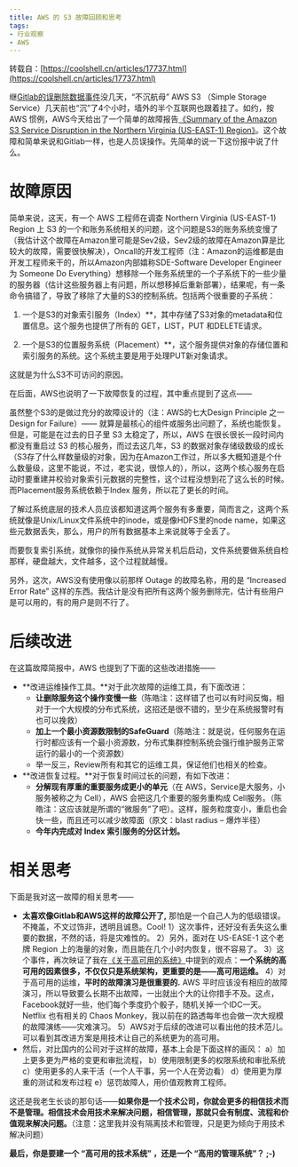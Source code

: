 ```yaml
---
title: AWS 的 S3 故障回顾和思考
tags:
- 行业观察
- AWS
---
```


转载自：[https://coolshell.cn/articles/17737.html](https://coolshell.cn/articles/17737.html)

继[Gitlab的误删除数据事件](https://coolshell.cn/articles/17680.html)没几天，“不沉航母” AWS S3 （Simple Storage Service）几天前也“沉”了4个小时，墙外的半个互联网也跟着挂了。如约，按 AWS 惯例，AWS今天给出了一个简单的故障报告[《Summary of the Amazon S3 Service Disruption in the Northern Virginia (US-EAST-1) Region》](https://aws.amazon.com/cn/message/41926/)。这个故障和简单来说和Gitlab一样，也是人员误操作。先简单的说一下这份报中说了什么。

# 故障原因

简单来说，这天，有一个 AWS 工程师在调查 Northern Virginia (US-EAST-1) Region 上 S3 的一个和账务系统相关的问题，这个问题是S3的账务系统变慢了（我估计这个故障在Amazon里可能是Sev2级，Sev2级的故障在Amazon算是比较大的故障，需要很快解决），Oncall的开发工程师（注：Amazon的运维都是由开发工程师来干的，所以Amazon内部嬉称SDE-Software Developer Engineer 为 Someone Do Everything）想移除一个账务系统里的一个子系统下的一些少量的服务器（估计这些服务器上有问题，所以想移掉后重新部署），结果呢，有一条命令搞错了，导致了移除了大量的S3的控制系统。包括两个很重要的子系统：

1. 一个是S3的对象索引服务（Index）**，其中存储了S3对象的metadata和位置信息。这个服务也提供了所有的 GET，LIST，PUT 和DELETE请求。

2. 一个是S3的位置服务系统（Placement）**，这个服务提供对象的存储位置和索引服务的系统。这个系统主要是用于处理PUT新对象请求。

这就是为什么S3不可访问的原因。

在后面，AWS也说明了一下故障恢复的过程，其中重点提到了这点——

虽然整个S3的是做过充分的故障设计的（注：AWS的七大Design Principle 之一 Design for Failure）—— 就算是最核心的组件或服务出问题了，系统也能恢复。但是，可能是在过去的日子里 S3 太稳定了，所以，AWS 在很长很长一段时间内都没有重启过 S3 的核心服务，而过去这几年，S3 的数据对象存储级数级的成长（S3存了什么样数量级的对象，因为在Amazon工作过，所以多大概知道是个什么数量级，这里不能说，不过，老实说，很惊人的），所以，这两个核心服务在启动时要重建并校验对象索引元数据的完整性，这个过程没想到花了这么长的时候。而Placement服务系统依赖于Index 服务，所以花了更长的时间。

了解过系统底层的技术人员应该都知道这两个服务有多重要，简而言之，这两个系统就像是Unix/Linux文件系统中的inode，或是像HDFS里的node name，如果这些元数据丢失，那么，用户的所有数据基本上来说就等于全丢了。

而要恢复索引系统，就像你的操作系统从异常关机后启动，文件系统要做系统自检那样，硬盘越大，文件越多，这个过程就越慢。

另外，这次，AWS没有使用像以前那样 Outage 的故障名称，用的是 “Increased Error Rate” 这样的东西。我估计是没有把所有这两个服务删除完，估计有些用户是可以用的，有的用户是则不行了。

# 后续改进

在这篇故障简报中，AWS 也提到了下面的这些改进措施——

- **改进运维操作工具。**对于此次故障的运维工具，有下面改进：
  - **让删除服务这个操作变慢一些**（陈皓注：这样错了也可以有时间反悔，相对于一个大规模的分布式系统，这招还是很不错的，至少在系统报警时有也可以挽救）
  - **加上一个最小资源数限制的SafeGuard**（陈皓注：就是说，任何服务在运行时都应该有一个最小资源数，分布式集群控制系统会强行维护服务正常运行的最小的一个资源数）
  - 举一反三，Review所有和其它的运维工具，保证他们也相关的检查。
- **改进恢复过程。**对于恢复时间过长的问题，有如下改进：
  - **分解现有厚重的重要服务成更小的单元**（在 AWS，Service是大服务，小服务被称之为 Cell），AWS 会把这几个重要的服务重构成 Cell服务。（陈皓注：这应该就是所谓的“微服务”了吧）。这样，服务粒度变小，重启也会快一些，而且还可以减少故障面（原文：blast radius – 爆炸半径）
  - **今年内完成对 Index 索引服务的分区计划。**

# 相关思考

下面是我对这一故障的相关思考——

- **太喜欢像Gitlab和AWS这样的故障公开了,** 那怕是一个自己人为的低级错误。不掩盖，不文过饰非，透明且诚恳。Cool!
  1）这次事件，还好没有丢失这么重要的数据，不然的话，将是灾难性的。
  2）另外，面对在 US-EASE-1 这个老牌 Region 上的海量的对象，而且能在几个小时内恢复，很不容易了。
  3）这个事件，再次映证了我在[《关于高可用的系统》](https://coolshell.cn/articles/17459.html)中提到的观点：**一个系统的高可用的因素很多，不仅仅只是系统架构，更重要的是——高可用运维。**
  4）对于高可用的运维，**平时的故障演习是很重要的.** AWS 平时应该没有相应的故障演习，所以导致要么长期不出故障，一出就出个大的让你措手不及。这点，Facebook就好一些，他们每个季度扔个骰子，随机关掉一个IDC一天。Netflix 也有相关的 Chaos Monkey，我以前在的路透每年也会做一次大规模的故障演练——灾难演习。
  5）AWS对于后续的改进可以看出他的技术范儿。可以看到其改进方案是用技术让自己的系统更为的高可用。
- 然后，对比国内的公司对于这样的故障，基本上会是下面这样的画风：
  a）加上更多更为严格的变更和审批流程，
  b）使用限制更多的权限系统和审批系统
  c）使用更多的人来干活（一个人干事，另一个人在旁边看）
  d）使用更为厚重的测试和发布过程
  e）惩罚故障人，用价值观教育工程师。

这还是我老生长谈的那句话——**如果你是一个技术公司，你就会更多的相信技术而不是管理。相信技术会用技术来解决问题，相信管理，那就只会有制度、流程和价值观来解决问题。**（注意：这里我并没有隔离技术和管理，只是更为倾向于用技术解决问题）

**最后，你是要建一个 “高可用的技术系统” ，还是一个 “高用的管理系统”？ ;-)**